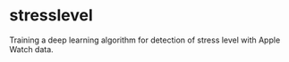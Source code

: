 # stresslevel
Training a deep learning algorithm for detection of stress level with Apple Watch data.
